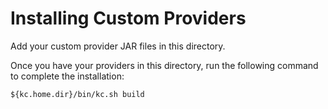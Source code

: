 Installing Custom Providers
===========================

Add your custom provider JAR files in this directory.

Once you have your providers in this directory, run the following command to complete the installation:

```
${kc.home.dir}/bin/kc.sh build
```
